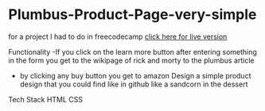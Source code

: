 # Plumbus-Product-Page-very-simple
for a project I had to do in freecodecamp
[click here for live version](https://zaal-pixel.github.io/Plumbus-Product-Page-very-simple/)

Functionality
-If you click on the learn more button  after entering something in the form you get to the wikipage of rick and morty to the plumbus article
- by clicking any buy button you get to amazon
Design
a simple product design that you could find like in github like a sandcorn in the dessert 


Tech Stack
HTML
CSS
